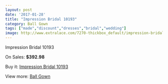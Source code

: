 ```yaml
---
layout: post
date: '2017-01-28'
title: "Impression Bridal 10193"
category: Ball Gown
tags: ["made","discount","dresses","bridal","wedding"]
image: http://www.extralace.com/7270-thickbox_default/impression-bridal-10193.jpg
---
```

Impression Bridal 10193

On Sales: **$392.98**
<a href="https://www.extralace.com/ball-gown/3440-impression-bridal-10193.html"><amp-img layout="responsive" width="600" height="600" src="//www.extralace.com/7270-thickbox_default/impression-bridal-10193.jpg" alt="Impression Bridal 10193 0" /></a>
<a href="https://www.extralace.com/ball-gown/3440-impression-bridal-10193.html"><amp-img layout="responsive" width="600" height="600" src="//www.extralace.com/7271-thickbox_default/impression-bridal-10193.jpg" alt="Impression Bridal 10193 1" /></a>

Buy it: [Impression Bridal 10193](https://www.extralace.com/ball-gown/3440-impression-bridal-10193.html "Impression Bridal 10193")

View more: [Ball Gown](https://www.extralace.com/3-ball-gown "Ball Gown")
